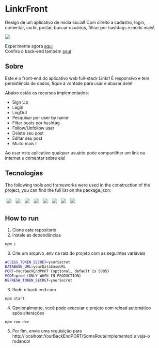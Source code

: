 # LinkrFront

Design de um aplicativo de mídia social! Com direito a cadastro, login, comentar, curtir, postar, buscar usuários, filtrar por hashtags e muito mais!

<img src="./src/styles/gif.gif" />

Experimente agora [aqui](https://linkr-iota.vercel.app) <br/>
Confira o back-end também [aqui](https://github.com/taisoliva/linkrAPI)

## Sobre

Este é o front-end do aplicativo web full-stack Linkr! É responsivo e tem persistência de dados, fique à vontade para usar e abusar dele!

Abaixo estão os recursos implementados:

- Sign Up
- Login
- LogOut
- Pesquisar por user by name
- Filtar posts por hashtag
- Follow/Unfollow user
- Delete seu post
- Editar seu post
- Muito mais !
  
Ao usar este aplicativo qualquer usuário pode compartilhar um link na internet e comentar sobre ele!

## Tecnologias
The following tools and frameworks were used in the construction of the project, you can find the full list on the package.json:<br>
<p>
  <img style='margin: 5px;' src='https://img.shields.io/badge/Node.js-339933.svg?style=for-the-badge&logo=nodedotjs&logoColor=white'>
  <img style='margin: 5px;' src='https://img.shields.io/badge/express.js-%23404d59.svg?style=for-the-badge&logo=express&logoColor=%2361DAFB)'>
  <img style='margin: 5px;' src="https://img.shields.io/badge/PostgreSQL-4169E1.svg?style=for-the-badge&logo=PostgreSQL&logoColor=white"/>
  <img style='margin: 5px;' src="https://img.shields.io/badge/NODEMON-%23323330.svg?style=for-the-badge&logo=nodemon&logoColor=%BBDEAD"/>
  <img style='margin: 5px;' src="https://img.shields.io/badge/javascript-%23323330.svg?style=for-the-badge&logo=javascript&logoColor=%23F7DF1E"/>
  <img style='margin: 5px;' src="https://img.shields.io/badge/markdown-%23000000.svg?style=for-the-badge&logo=markdown&logoColor=white"/>
  <img style='margin: 5px;' src="https://img.shields.io/badge/NPM-%23CB3837.svg?style=for-the-badge&logo=npm&logoColor=white"/>
  <img style='margin: 5px;' src="https://img.shields.io/badge/.ENV-ECD53F.svg?style=for-the-badge&logo=dotenv&logoColor=black"/>

  
</p>

## How to run

1. Clone este repositorio
2. Instale as dependências
```bash
npm i
```
3. Crie um arquivo .env na raiz do projeto com as seguintes variáveis
```bash
ACCESS_TOKEN_SECRET=yourSecret
DATABASE_URL=yourDataBaseURL
PORT=YourBackEndPORT (optional, default is 5005)
MODE=prod (ONLY WHEN IN PRODUCTION)
REFRESH_TOKEN_SECRET=yourSecret
```
3. Rode o back end com 
```bash
npm start
```
4. Opcionalmente, você pode executar o projeto com reload automático após alterações
```bash
npm run dev
```
5. Por fim, envie uma requisição para http://localhost:YourBackEndPORT/SomeRouteImplemented e veja-o rodando!
